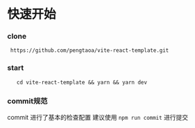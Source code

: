 # 快速开始
### clone
```
 https://github.com/pengtaoa/vite-react-template.git
```
### start
```
   cd vite-react-template && yarn && yarn dev
```
### commit规范

commit 进行了基本的检查配置
建议使用 `npm run commit` 进行提交
